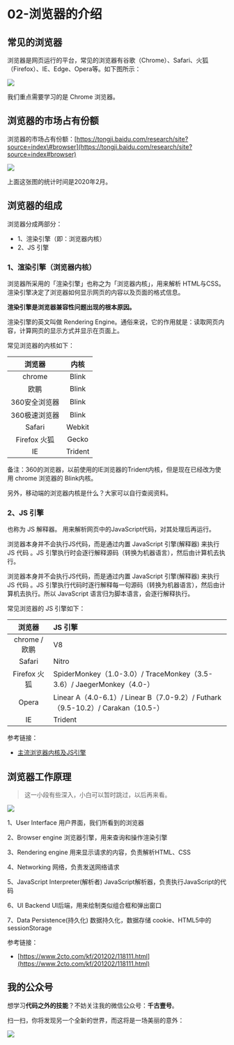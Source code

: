# 02-浏览器的介绍

## 常见的浏览器

浏览器是网页运行的平台，常见的浏览器有谷歌（Chrome）、Safari、火狐（Firefox）、IE、Edge、Opera等。如下图所示：

![](http://img.smyhvae.com/20191204_1900.png)

我们重点需要学习的是 Chrome 浏览器。

## 浏览器的市场占有份额

浏览器的市场占有份额：[https://tongji.baidu.com/research/site?source=index\#browser](https://tongji.baidu.com/research/site?source=index#browser)

![](http://img.smyhvae.com/20200322_1058.png)

上面这张图的统计时间是2020年2月。

## 浏览器的组成

浏览器分成两部分：

* 1、渲染引擎（即：浏览器内核）
* 2、JS 引擎

### 1、渲染引擎（浏览器内核）

浏览器所采用的「渲染引擎」也称之为「浏览器内核」，用来解析 HTML与CSS。渲染引擎决定了浏览器如何显示网页的内容以及页面的格式信息。

**渲染引擎是浏览器兼容性问题出现的根本原因。**

渲染引擎的英文叫做 Rendering Engine。通俗来说，它的作用就是：读取网页内容，计算网页的显示方式并显示在页面上。

常见浏览器的内核如下：

| 浏览器 | 内核 |
| :---: | :---: |
| chrome | Blink |
| 欧鹏 | Blink |
| 360安全浏览器 | Blink |
| 360极速浏览器 | Blink |
| Safari | Webkit |
| Firefox 火狐 | Gecko |
| IE | Trident |

备注：360的浏览器，以前使用的IE浏览器的Trident内核，但是现在已经改为使用 chrome 浏览器的 Blink内核。

另外，移动端的浏览器内核是什么？大家可以自行查阅资料。

### 2、JS 引擎

也称为 JS 解释器。 用来解析网页中的JavaScript代码，对其处理后再运行。

浏览器本身并不会执行JS代码，而是通过内置 JavaScript 引擎\(解释器\) 来执行 JS 代码 。JS 引擎执行时会逐行解释源码（转换为机器语言），然后由计算机去执行。

浏览器本身并不会执行JS代码，而是通过内置 JavaScript 引擎\(解释器\) 来执行 JS 代码 。JS 引擎执行代码时逐行解释每一句源码（转换为机器语言），然后由计算机去执行。所以 JavaScript 语言归为脚本语言，会逐行解释执行。

常见浏览器的 JS 引擎如下：

| 浏览器 | JS 引擎 |
| :---: | :--- |
| chrome / 欧鹏 | V8 |
| Safari | Nitro |
| Firefox 火狐 | SpiderMonkey（1.0-3.0）/ TraceMonkey（3.5-3.6）/ JaegerMonkey（4.0-） |
| Opera | Linear A（4.0-6.1）/ Linear B（7.0-9.2）/ Futhark（9.5-10.2）/ Carakan（10.5-） |
| IE | Trident |

参考链接：

* [主流浏览器内核及JS引擎](https://juejin.im/post/5ada727c518825670b33a584)

## 浏览器工作原理

> 这一小段有些深入，小白可以暂时跳过，以后再来看。

![](http://img.smyhvae.com/20180124_1700.png)

1、User Interface 用户界面，我们所看到的浏览器

2、Browser engine 浏览器引擎，用来查询和操作渲染引擎

3、Rendering engine 用来显示请求的内容，负责解析HTML、CSS

4、Networking 网络，负责发送网络请求

5、JavaScript Interpreter\(解析者\) JavaScript解析器，负责执行JavaScript的代码

6、UI Backend UI后端，用来绘制类似组合框和弹出窗口

7、Data Persistence\(持久化\) 数据持久化，数据存储 cookie、HTML5中的sessionStorage

参考链接：

* [https://www.2cto.com/kf/201202/118111.html](https://www.2cto.com/kf/201202/118111.html)

## 我的公众号

想学习**代码之外的技能**？不妨关注我的微信公众号：**千古壹号**。

扫一扫，你将发现另一个全新的世界，而这将是一场美丽的意外：

![](http://img.smyhvae.com/20200101.png)

